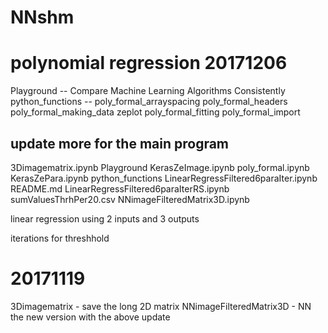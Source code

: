 # NNshm


# polynomial regression 20171206 

Playground -- Compare Machine Learning Algorithms Consistently
python_functions -- 
poly_formal_arrayspacing  poly_formal_headers  poly_formal_making_data  zeplot
poly_formal_fitting       poly_formal_import

## update more for the main program 
3Dimagematrix.ipynb                     Playground
KerasZeImage.ipynb                      poly_formal.ipynb
KerasZePara.ipynb                       python_functions
LinearRegressFiltered6paraIter.ipynb    README.md
LinearRegressFiltered6paraIterRS.ipynb  sumValuesThrhPer20.csv
NNimageFilteredMatrix3D.ipynb






linear regression using 2 inputs and 3 outputs 

iterations for threshhold 

# 20171119

3Dimagematrix - save the long 2D matrix 
NNimageFilteredMatrix3D - NN the new version with the above update 